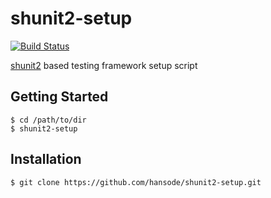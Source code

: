 shunit2-setup
=============

[![Build Status](https://travis-ci.org/hansode/shunit2-setup.png)](https://travis-ci.org/hansode/shunit2-setup)

[shunit2](https://code.google.com/p/shunit2/) based testing framework setup script

Getting Started
---------------

```
$ cd /path/to/dir
$ shunit2-setup
```

Installation
------------

```
$ git clone https://github.com/hansode/shunit2-setup.git
```
